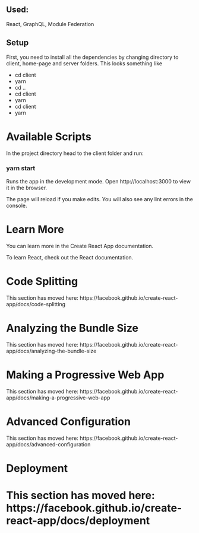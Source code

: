 <h2> Used: </h2>
<p> React, GraphQL, Module Federation </p>
<h2>Setup</h2>
<p>First, you need to install all the dependencies by changing directory to client, home-page and server folders. This looks something like</p>
<ul>
<li>cd client </li>
<li> yarn </li>
<li>cd ..</li>
<li>cd client </li>
<li> yarn </li>
<li>cd client </li>
<li> yarn </li>
</ul>

<h1> Available Scripts </h1>
<p>In the project directory head to the client folder and run: </p>
<h3>yarn start </h3>
<p>Runs the app in the development mode.
Open http://localhost:3000 to view it in the browser.

The page will reload if you make edits.
You will also see any lint errors in the console.</p>

<h1>Learn More</h1>
<p>You can learn more in the Create React App documentation. 

To learn React, check out the React documentation.
</p>
<h1> Code Splitting </h1>
<p>This section has moved here: https://facebook.github.io/create-react-app/docs/code-splitting </p>

<h1> Analyzing the Bundle Size </h1>
<p>This section has moved here: https://facebook.github.io/create-react-app/docs/analyzing-the-bundle-size </p>

<h1>Making a Progressive Web App </h1>
<p>This section has moved here: https://facebook.github.io/create-react-app/docs/making-a-progressive-web-app </p>

<h1>Advanced Configuration</h1>
<p>This section has moved here: https://facebook.github.io/create-react-app/docs/advanced-configuration</p>

<h1>Deployment<h1>
<p>This section has moved here: https://facebook.github.io/create-react-app/docs/deployment </p>


